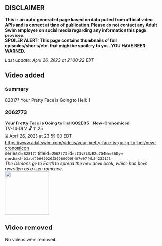 ## DISCLAIMER
**This is an auto-generated page based on data pulled from official video APIs and is correct at time of publication. Please do not contact any Adult Swim employee on social media regarding any information this page provides.**  
**SPOILER ALERT: This page contains thumbnails of full episodes/shorts/etc. that might be spoilery to you. YOU HAVE BEEN WARNED.**  

_Last Update: April 26, 2023 at 21:00:22 EDT_
## Video added
### Summary
828177 Your Pretty Face is Going to Hell: 1  
### 2062773
**Your Pretty Face is Going to Hell S02E05 - New-Cronomicon**  
TV-14-DLV 🔓 11:25  
⌛ April 26, 2023 at 23:59:00 EDT  
https://www.adultswim.com/videos/your-pretty-face-is-going-to-hell/new-cronomicon  
seriesid=`828177` titleid=`2062773` id=`zI3vELSzR2u7G4Naw36Dyw` mediaid=`b3abf70645626550580666f407e97f0b24253152`  
_The Demons go to Earth to spread the new devil book, which has been rewritten as a teen romance._  
<a href="https://i.cdn.turner.com/adultswim/big/video/new-cronomicon/ypf_ep211_002_bvykzj67ieasdf0x_2.jpg"><img src="https://i.cdn.turner.com/adultswim/big/video/new-cronomicon/ypf_ep211_002_bvykzj67ieasdf0x_2.jpg" height="144px" /></a>
## Video removed
No videos were removed.  
